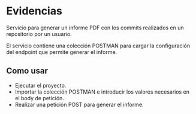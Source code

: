 # Evidencias

Servicio para generar un informe PDF con los commits realizados en un repositorio por un usuario.

El servicio contiene una colección POSTMAN para cargar la configuración del endpoint que permite generar el informe.

## Como usar
- Ejecutar el proyecto.
- Importar la colección POSTMAN e introducir los valores necesarios en el body de petición.
- Realizar una petición POST para generar el informe.